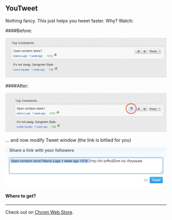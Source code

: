YouTweet
--------

Nothing fancy. This just helps you tweet faster. Why? Watch:

####Before:

![Before](https://github.com/knd/YouTweet/raw/master/img/beforeTweet.png)

####After:

![After](https://github.com/knd/YouTweet/raw/master/img/afterTweet.png)

... and now modify Tweet window (the link is bitlied for you)

![Tweet](https://github.com/knd/YouTweet/raw/master/img/tweetWindow.png)

#### Where to get?
------------------
Check out on [Chrom Web Store](https://chrome.google.com/webstore/detail/you-tweet-comments/kbnmcfnofnciheigodidmpggkjgedigo?hl=en-US&utm_source=chrome-ntp-launcher).

